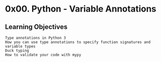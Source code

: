 # 0x00. Python - Variable Annotations

## Learning Objectives

    Type annotations in Python 3
    How you can use type annotations to specify function signatures and variable types
    Duck typing
    How to validate your code with mypy
